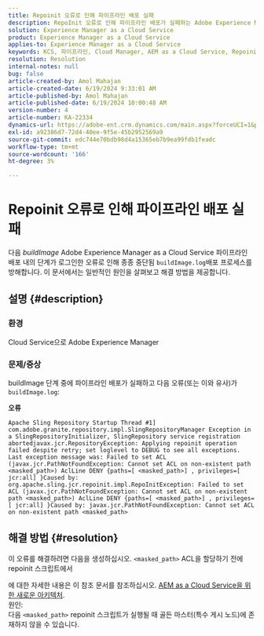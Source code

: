 ```yaml
---
title: Repoinit 오류로 인해 파이프라인 배포 실패
description: RepoInit 오류로 인해 파이프라인 배포가 실패하는 Adobe Experience Manager as a Cloud Service 문제를 해결하는 방법에 대해 알아봅니다.
solution: Experience Manager as a Cloud Service
product: Experience Manager as a Cloud Service
applies-to: Experience Manager as a Cloud Service
keywords: KCS, 파이프라인, Cloud Manager, AEM as a Cloud Service, Repoinit 오류, Experience Manager, AEMaaCS, 배포
resolution: Resolution
internal-notes: null
bug: false
article-created-by: Amol Mahajan
article-created-date: 6/19/2024 9:33:01 AM
article-published-by: Amol Mahajan
article-published-date: 6/19/2024 10:00:48 AM
version-number: 4
article-number: KA-22334
dynamics-url: https://adobe-ent.crm.dynamics.com/main.aspx?forceUCI=1&pagetype=entityrecord&etn=knowledgearticle&id=cb0221e7-1e2e-ef11-840a-00224803d726
exl-id: a92386d7-72d4-40ee-9f5e-45b2952569a9
source-git-commit: edc744e70bdb98d4a15365eb7b9ea99fdb1feadc
workflow-type: tm+mt
source-wordcount: '166'
ht-degree: 3%

---
```


# Repoinit 오류로 인해 파이프라인 배포 실패


다음 *buildImage* Adobe Experience Manager as a Cloud Service 파이프라인 배포 내의 단계가 로그인한 오류로 인해 종종 중단됨 `buildImage.log`배포 프로세스를 방해합니다. 이 문서에서는 일반적인 원인을 살펴보고 해결 방법을 제공합니다.

## 설명 {#description}


### <b>환경</b>

Cloud Service으로 Adobe Experience Manager



### <b>문제/증상</b>

buildImage 단계 중에 파이프라인 배포가 실패하고 다음 오류(또는 이와 유사)가 `buildImage.log`:

<b>오류</b>


```
Apache Sling Repository Startup Thread #1]  com.adobe.granite.repository.impl.SlingRepositoryManager Exception in a SlingRepositoryInitializer, SlingRepository service registration abortedjavax.jcr.RepositoryException: Applying repoinit operation failed despite retry; set loglevel to DEBUG to see all exceptions. Last exception message was: Failed to set ACL (javax.jcr.PathNotFoundException: Cannot set ACL on non-existent path <masked_path>) AclLine DENY {paths=[ <masked_path>] , privileges=[ jcr:all] }Caused by: org.apache.sling.jcr.repoinit.impl.RepoInitException: Failed to set ACL (javax.jcr.PathNotFoundException: Cannot set ACL on non-existent path <masked_path>) AclLine DENY {paths=[ <masked_path>] , privileges=[ jcr:all] }Caused by: javax.jcr.PathNotFoundException: Cannot set ACL on non-existent path <masked_path>
```



## 해결 방법 {#resolution}


이 오류를 해결하려면 다음을 생성하십시오. `<masked_path>` ACL을 할당하기 전에 repoinit 스크립트에서

에 대한 자세한 내용은 이 참조 문서를 참조하십시오. [AEM as a Cloud Service을 위한 새로운 아키텍처](https://experienceleague.adobe.com/docs/experience-manager-cloud-service/content/overview/architecture.html?lang=en#key-evolutions:~:text=publish%20nodes.%20The-,golden%20master,-is%20a%20specialized).
<br>원인:<br>
다음 `<masked_path>` repoinit 스크립트가 실행될 때 골든 마스터(특수 게시 노드)에 존재하지 않을 수 있습니다.
